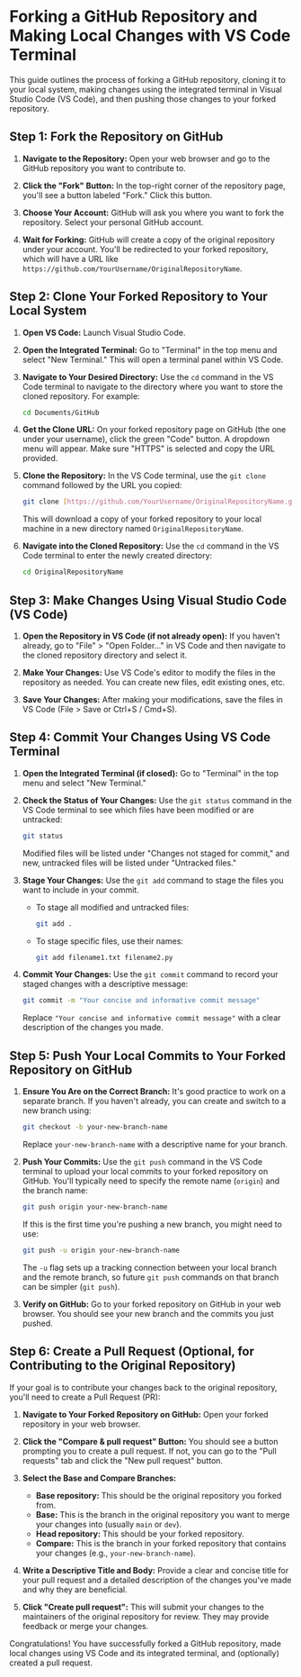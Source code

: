 # Forking a GitHub Repository and Making Local Changes with VS Code Terminal

This guide outlines the process of forking a GitHub repository, cloning it to your local system, making changes using the integrated terminal in Visual Studio Code (VS Code), and then pushing those changes to your forked repository.

## Step 1: Fork the Repository on GitHub

1.  **Navigate to the Repository:** Open your web browser and go to the GitHub repository you want to contribute to.

2.  **Click the "Fork" Button:** In the top-right corner of the repository page, you'll see a button labeled "Fork." Click this button.

3.  **Choose Your Account:** GitHub will ask you where you want to fork the repository. Select your personal GitHub account.

4.  **Wait for Forking:** GitHub will create a copy of the original repository under your account. You'll be redirected to your forked repository, which will have a URL like `https://github.com/YourUsername/OriginalRepositoryName`.

## Step 2: Clone Your Forked Repository to Your Local System

1.  **Open VS Code:** Launch Visual Studio Code.

2.  **Open the Integrated Terminal:** Go to "Terminal" in the top menu and select "New Terminal." This will open a terminal panel within VS Code.

3.  **Navigate to Your Desired Directory:** Use the `cd` command in the VS Code terminal to navigate to the directory where you want to store the cloned repository. For example:
    ```bash
    cd Documents/GitHub
    ```

4.  **Get the Clone URL:** On your forked repository page on GitHub (the one under your username), click the green "Code" button. A dropdown menu will appear. Make sure "HTTPS" is selected and copy the URL provided.

5.  **Clone the Repository:** In the VS Code terminal, use the `git clone` command followed by the URL you copied:
    ```bash
    git clone [https://github.com/YourUsername/OriginalRepositoryName.git](https://github.com/YourUsername/OriginalRepositoryName.git)
    ```
    This will download a copy of your forked repository to your local machine in a new directory named `OriginalRepositoryName`.

6.  **Navigate into the Cloned Repository:** Use the `cd` command in the VS Code terminal to enter the newly created directory:
    ```bash
    cd OriginalRepositoryName
    ```

## Step 3: Make Changes Using Visual Studio Code (VS Code)

1.  **Open the Repository in VS Code (if not already open):** If you haven't already, go to "File" > "Open Folder..." in VS Code and then navigate to the cloned repository directory and select it.

2.  **Make Your Changes:** Use VS Code's editor to modify the files in the repository as needed. You can create new files, edit existing ones, etc.

3.  **Save Your Changes:** After making your modifications, save the files in VS Code (File > Save or Ctrl+S / Cmd+S).

## Step 4: Commit Your Changes Using VS Code Terminal

1.  **Open the Integrated Terminal (if closed):** Go to "Terminal" in the top menu and select "New Terminal."

2.  **Check the Status of Your Changes:** Use the `git status` command in the VS Code terminal to see which files have been modified or are untracked:
    ```bash
    git status
    ```
    Modified files will be listed under "Changes not staged for commit," and new, untracked files will be listed under "Untracked files."

3.  **Stage Your Changes:** Use the `git add` command to stage the files you want to include in your commit.
    * To stage all modified and untracked files:
        ```bash
        git add .
        ```
    * To stage specific files, use their names:
        ```bash
        git add filename1.txt filename2.py
        ```

4.  **Commit Your Changes:** Use the `git commit` command to record your staged changes with a descriptive message:
    ```bash
    git commit -m "Your concise and informative commit message"
    ```
    Replace `"Your concise and informative commit message"` with a clear description of the changes you made.

## Step 5: Push Your Local Commits to Your Forked Repository on GitHub

1.  **Ensure You Are on the Correct Branch:** It's good practice to work on a separate branch. If you haven't already, you can create and switch to a new branch using:
    ```bash
    git checkout -b your-new-branch-name
    ```
    Replace `your-new-branch-name` with a descriptive name for your branch.

2.  **Push Your Commits:** Use the `git push` command in the VS Code terminal to upload your local commits to your forked repository on GitHub. You'll typically need to specify the remote name (`origin`) and the branch name:
    ```bash
    git push origin your-new-branch-name
    ```
    If this is the first time you're pushing a new branch, you might need to use:
    ```bash
    git push -u origin your-new-branch-name
    ```
    The `-u` flag sets up a tracking connection between your local branch and the remote branch, so future `git push` commands on that branch can be simpler (`git push`).

3.  **Verify on GitHub:** Go to your forked repository on GitHub in your web browser. You should see your new branch and the commits you just pushed.

## Step 6: Create a Pull Request (Optional, for Contributing to the Original Repository)

If your goal is to contribute your changes back to the original repository, you'll need to create a Pull Request (PR):

1.  **Navigate to Your Forked Repository on GitHub:** Open your forked repository in your web browser.

2.  **Click the "Compare & pull request" Button:** You should see a button prompting you to create a pull request. If not, you can go to the "Pull requests" tab and click the "New pull request" button.

3.  **Select the Base and Compare Branches:**
    * **Base repository:** This should be the original repository you forked from.
    * **Base:** This is the branch in the original repository you want to merge your changes into (usually `main` or `dev`).
    * **Head repository:** This should be your forked repository.
    * **Compare:** This is the branch in your forked repository that contains your changes (e.g., `your-new-branch-name`).

4.  **Write a Descriptive Title and Body:** Provide a clear and concise title for your pull request and a detailed description of the changes you've made and why they are beneficial.

5.  **Click "Create pull request":** This will submit your changes to the maintainers of the original repository for review. They may provide feedback or merge your changes.

Congratulations! You have successfully forked a GitHub repository, made local changes using VS Code and its integrated terminal, and (optionally) created a pull request.
